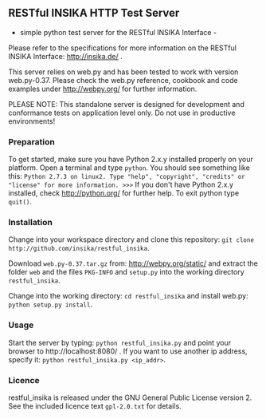 ## RESTful INSIKA HTTP Test Server ##

- simple python test server for the RESTful INSIKA Interface -

Please refer to the specifications for more information on the RESTful INSIKA Interface: http://insika.de/ .

This server relies on web.py and has been tested to work with version web.py-0.37. Please check the web.py reference, cookbook and code examples under http://webpy.org/ for further information.

PLEASE NOTE: This standalone server is designed for development and conformance tests on application level only. Do not use in productive environments!


### Preparation ###

To get started, make sure you have Python 2.x.y installed properly on your platform. Open a terminal and type `python`. You should see something like this: 
`Python 2.7.3 on linux2. Type "help", "copyright", "credits" or "license" for more information. >>>`
If you don't have Python 2.x.y installed, check http://python.org/  for further help. To exit python type `quit()`. 


### Installation ###

Change into your workspace directory and clone this repository: 
`git clone http://github.com/insika/restful_insika`.

Download `web.py-0.37.tar.gz` from: http://webpy.org/static/ and extract the folder `web` and the files `PKG-INFO` and `setup.py` into the working directory `restful_insika`. 

Change into the working directory: 
`cd restful_insika` 
and install web.py: 
`python setup.py install`.


### Usage ###

Start the server by typing: 
`python restful_insika.py` 
and point your browser to http://localhost:8080/ . 
If you want to use another ip address, specify it: 
`python restful_insika.py <ip_addr>`.


### Licence ###

restful_insika is released under the GNU General Public License version 2. See the included licence text `gpl-2.0.txt` for details.

